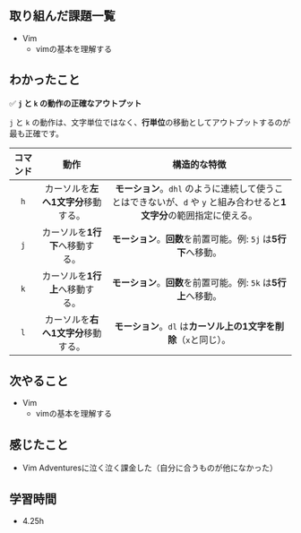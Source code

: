## 取り組んだ課題一覧
- Vim
    - vimの基本を理解する

## わかったこと
✅ **`j` と `k` の動作の正確なアウトプット**

`j` と `k` の動作は、文字単位ではなく、**行単位**の移動としてアウトプットするのが最も正確です。

|コマンド|動作|構造的な特徴|
|:---------:|:---:|:---------------:|
|`h`|カーソルを**左へ1文字分**移動する。|**モーション**。`dhl` のように連続して使うことはできないが、`d` や `y` と組み合わせると**1文字分**の範囲指定に使える。|
|`j`|カーソルを**1行下**へ移動する。|**モーション**。**回数**を前置可能。例: `5j` は**5行下**へ移動。|
|`k`|カーソルを**1行上**へ移動する。|**モーション**。**回数**を前置可能。例: `5k` は**5行上**へ移動。|
|`l`|カーソルを**右へ1文字分**移動する。|**モーション**。`dl` は**カーソル上の1文字を削除**（`x`と同じ）。|



## 次やること
- Vim
    - vimの基本を理解する

## 感じたこと
- Vim Adventuresに泣く泣く課金した（自分に合うものが他になかった）

## 学習時間
- 4.25h